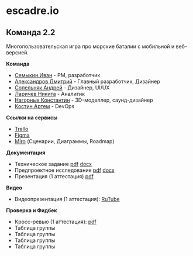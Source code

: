 # escadre.io
## Команда 2.2
Многопользовательская игра про морские баталии с мобильной и веб-версией.

**Команда**  
- [Семыкин Иван](https://github.com/GoshaNumberOne) - PM, разработчик
- [Александров Дмитрий](https://github.com/wmaZHnitXu) - Главный разработчик, Дизайнер
- [Сопельняк Андрей]() - Дизайнер, UI/UX
- [Ларичев Никита]() - Аналитик
- [Нагорных Константин](https://github.com/FOSst2003) - 3D-моделлер, саунд-дизайнер
- [Костин Артем](https://github.com/tokice) - DevOps
  
**Ссылки на сервисы**  
- [Trello](https://trello.com/b/SJw8ddBW/Проект%20ТП)
- [Figma](https://www.figma.com/design/E5FNldMtgniGvgm3dz9f1t/escadre.io-UI?node-id=0-1&p=f&t=RJqkCo7Fw6hZ4klz-0)  
- [Miro](https://miro.com/welcomeonboard/aG5OY2NHOVlJNmMreHVONi91OEZiWi9FaS84ZWp3YkM1TDlQaGdDWVlyUWFDVXVEUVl2c1dLWHVpWDd3QWdzZ3pjMDZXbUxsbkpHRmNINnE3eU95WGdnMTZPR2lqR2RwemFKVVQwNDhkODl5RXNzNzhsYVcvOTU1Y0VKeHFrVGxNakdSWkpBejJWRjJhRnhhb1UwcS9BPT0hdjE=?share_link_id=873435599889) (Сценарии, Диаграммы, Roadmap)   

**Документация**  
- Техническое задание [pdf](https://github.com/GoshaNumberOne/escadre.io/blob/main/documentation/Техническое%20Задание.pdf) [docx](https://github.com/GoshaNumberOne/escadre.io/blob/main/documentation/Техническое%20Задание.docx)
- Предпроектное исследование [pdf](https://github.com/GoshaNumberOne/escadre.io/blob/main/documentation/Предпроектное%20Исследование.pdf) [docx](https://github.com/GoshaNumberOne/escadre.io/blob/main/documentation/Предпроектное%20Исследование.docx)
- Презентация (1 аттестация) [pdf](https://github.com/GoshaNumberOne/escadre.io/blob/main/documentation/Презентация%20(Аттестация%201).pdf)

**Видео**  
- Видеопрезентация (1 аттестация): [RuTube](https://rutube.ru/video/private/438c1e4a8bb62eb14a7ff71f02b8cfe7/?p=Hfu5rN4Zz8zp74hpClCSIQ)
  
**Проверка и Фидбек**  
- Кросс-ревью (1 аттестация): [pdf]()
- Таблица группы
- Таблица группы
- Таблица группы
- Таблица группы
